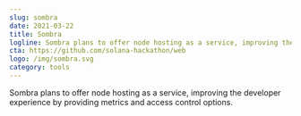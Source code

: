 ```yaml
---
slug: sombra
date: 2021-03-22
title: Sombra
logline: Sombra plans to offer node hosting as a service, improving the developer experience by providing metrics and access control options.
cta: https://github.com/solana-hackathon/web
logo: /img/sombra.svg
category: tools
---
```


Sombra plans to offer node hosting as a service, improving the developer experience by providing metrics and access control options.
